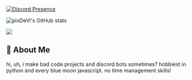 [![Discord Presence](https://lanyard.cnrad.dev/api/429708337039278101?hideTimestamp=true&hideDiscrim=true&idleMessage=Floating%20in%20the%20endless%20abyss&bg=000000&)](https://pixldev.carrd.co)

![pixDeVl's GitHub stats](https://github-readme-stats.vercel.app/api?username=pixdevl&theme=midnight-purple&show_icons=true)

![](https://quotes-github-readme.vercel.app/api?type=verticle&theme=chartreuse-dark)

## 🚀 About Me
hi, uh, i make bad code projects and discord bots sometimes? hobbiest in python and every blue moon javascript. no time management skills!

